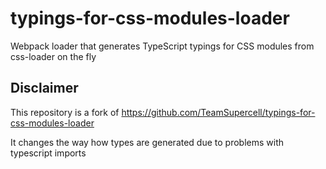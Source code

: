 # typings-for-css-modules-loader

Webpack loader that generates TypeScript typings for CSS modules from css-loader on the fly

## Disclaimer

This repository is a fork of https://github.com/TeamSupercell/typings-for-css-modules-loader

It changes the way how types are generated due to problems with typescript imports
